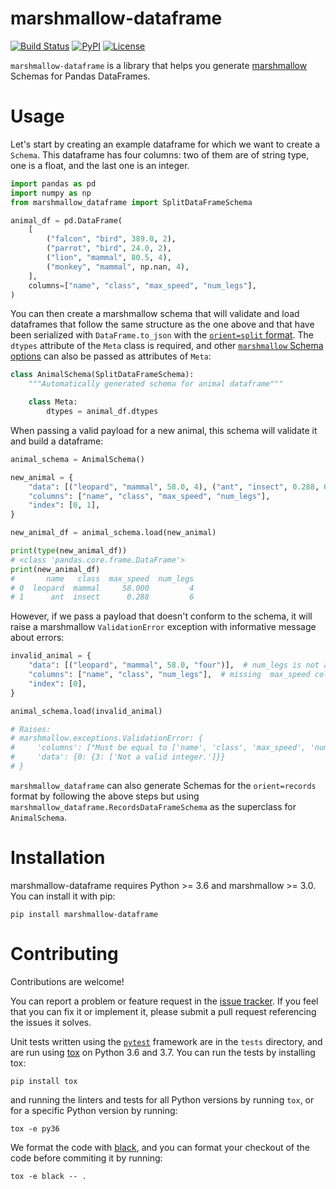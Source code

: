 # marshmallow-dataframe

[![Build Status](https://github.com/facultyai/marshmallow-dataframe/workflows/Tests/badge.svg)](https://github.com/facultyai/marshmallow-dataframe/actions?query=workflow%3ATests)
[![PyPI](https://img.shields.io/pypi/v/marshmallow-dataframe.svg)](https://pypi.org/project/marshmallow-dataframe/)
[![License](https://img.shields.io/github/license/facultyai/marshmallow-dataframe.svg)](https://github.com/facultyai/marshmallow-dataframe/blob/master/LICENSE)

`marshmallow-dataframe` is a library that helps you generate
[marshmallow](https://marshmallow.readthedocs.io/) Schemas for Pandas
DataFrames.

# Usage

Let's start by creating an example dataframe for which we want to create a
`Schema`. This dataframe has four columns: two of them are of string type, one
is a float, and the last one is an integer.

```python
import pandas as pd
import numpy as np
from marshmallow_dataframe import SplitDataFrameSchema

animal_df = pd.DataFrame(
    [
        ("falcon", "bird", 389.0, 2),
        ("parrot", "bird", 24.0, 2),
        ("lion", "mammal", 80.5, 4),
        ("monkey", "mammal", np.nan, 4),
    ],
    columns=["name", "class", "max_speed", "num_legs"],
)
```

You can then create a marshmallow schema that will validate and load dataframes
that follow the same structure as the one above and that have been serialized
with `DataFrame.to_json` with the [`orient=split`
format](https://pandas.pydata.org/pandas-docs/stable/reference/api/pandas.DataFrame.to_json.html#pandas.DataFrame.to_json).
The `dtypes` attribute of the `Meta` class is required, and other [`marshmallow`
Schema
options](https://marshmallow.readthedocs.io/en/latest/api_reference.html#marshmallow.Schema.Meta)
can also be passed as attributes of `Meta`:

```python
class AnimalSchema(SplitDataFrameSchema):
    """Automatically generated schema for animal dataframe"""

    class Meta:
        dtypes = animal_df.dtypes
```

When passing a valid payload for a new animal, this schema will validate it and
build a dataframe:

```python
animal_schema = AnimalSchema()

new_animal = {
    "data": [("leopard", "mammal", 58.0, 4), ("ant", "insect", 0.288, 6)],
    "columns": ["name", "class", "max_speed", "num_legs"],
    "index": [0, 1],
}

new_animal_df = animal_schema.load(new_animal)

print(type(new_animal_df))
# <class 'pandas.core.frame.DataFrame'>
print(new_animal_df)
#       name   class  max_speed  num_legs
# 0  leopard  mammal     58.000         4
# 1      ant  insect      0.288         6
```

However, if we pass a payload that doesn't conform to the schema, it will raise
a marshmallow `ValidationError` exception with informative message about errors:

```python
invalid_animal = {
    "data": [("leopard", "mammal", 58.0, "four")],  # num_legs is not an int
    "columns": ["name", "class", "num_legs"],  # missing  max_speed column
    "index": [0],
}

animal_schema.load(invalid_animal)

# Raises:
# marshmallow.exceptions.ValidationError: {
#     'columns': ["Must be equal to ['name', 'class', 'max_speed', 'num_legs']."],
#     'data': {0: {3: ['Not a valid integer.']}}
# }
```

`marshmallow_dataframe` can also generate Schemas for the `orient=records`
format by following the above steps but using
`marshmallow_dataframe.RecordsDataFrameSchema` as the superclass for
`AnimalSchema`.

# Installation

marshmallow-dataframe requires Python >= 3.6 and marshmallow >= 3.0. You can
install it with pip:

```
pip install marshmallow-dataframe
```

# Contributing

Contributions are welcome!

You can report a problem or feature request in the [issue
tracker](https://github.com/facultyai/marshmallow-dataframe/issues). If you feel
that you can fix it or implement it, please submit a pull request referencing
the issues it solves.

Unit tests written using the [`pytest`](https://pytest.org) framework are in the
`tests` directory, and are run using
[tox](https://tox.readthedocs.io/en/latest/) on Python 3.6 and 3.7. You can run
the tests by installing tox:
```
pip install tox
```
and running the linters and tests for all Python versions by running `tox`, or
for a specific Python version by running:
```
tox -e py36
```

We format the code with [black](https://github.com/python/black), and you can
format your checkout of the code before commiting it by running:
```
tox -e black -- .
```
